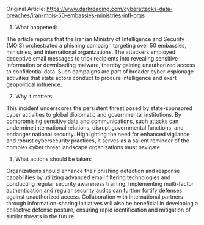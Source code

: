 Original Article: https://www.darkreading.com/cyberattacks-data-breaches/iran-mois-50-embassies-ministries-intl-orgs

1) What happened:

The article reports that the Iranian Ministry of Intelligence and Security (MOIS) orchestrated a phishing campaign targeting over 50 embassies, ministries, and international organizations. The attackers employed deceptive email messages to trick recipients into revealing sensitive information or downloading malware, thereby gaining unauthorized access to confidential data. Such campaigns are part of broader cyber-espionage activities that state actors conduct to procure intelligence and exert geopolitical influence.

2) Why it matters:

This incident underscores the persistent threat posed by state-sponsored cyber activities to global diplomatic and governmental institutions. By compromising sensitive data and communications, such attacks can undermine international relations, disrupt governmental functions, and endanger national security. Highlighting the need for enhanced vigilance and robust cybersecurity practices, it serves as a salient reminder of the complex cyber threat landscape organizations must navigate.

3) What actions should be taken:

Organizations should enhance their phishing detection and response capabilities by utilizing advanced email filtering technologies and conducting regular security awareness training. Implementing multi-factor authentication and regular security audits can further fortify defenses against unauthorized access. Collaboration with international partners through information-sharing initiatives will also be beneficial in developing a collective defense posture, ensuring rapid identification and mitigation of similar threats in the future.